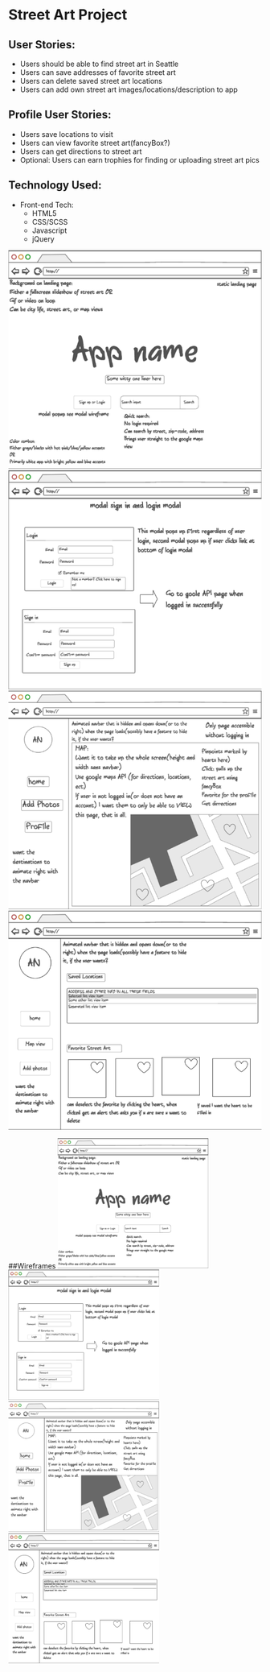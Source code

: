 # Street Art Project

## User Stories: 
+ Users should be able to find street art in Seattle
+ Users can save addresses of favorite street art 
+ Users can delete saved street art locations 
+ Users can add own street art images/locations/description to app

## Profile User Stories: 
+ Users save locations to visit 
+ Users can view favorite street art(fancyBox?)
+ Users can get directions to street art 
+ Optional: Users can earn trophies for finding or uploading street art pics

## Technology Used: 
* Front-end Tech:
	+ HTML5 
	+ CSS/SCSS
	+ Javascript 
	+ jQuery 

![alt tag](images/landing-page-mockup.png)
![alt tag](images/loginModal.png)
![alt tag](images/mapMockUp.png)
![alt tag](images/profileMockUp.png)

##Wireframes
<img src="images/landing-page-mockup.png" width="300">
<img src="images/loginModal.png" width="300">
<img src="images/mapMockUp.png" width="300">
<img src="images/profileMockUp.png" width="300">